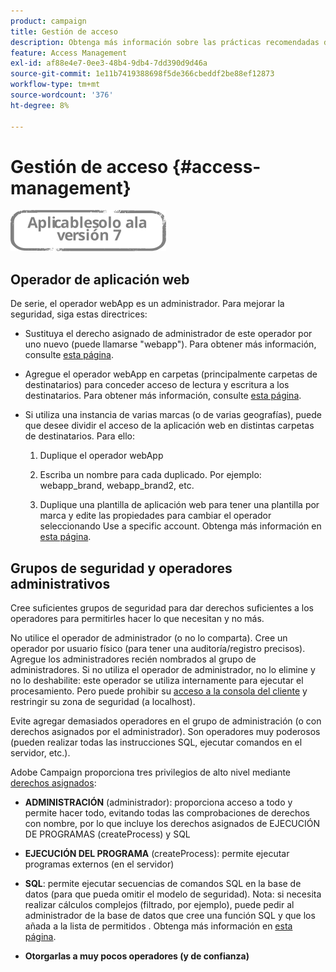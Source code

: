 ```yaml
---
product: campaign
title: Gestión de acceso
description: Obtenga más información sobre las prácticas recomendadas de administración de acceso
feature: Access Management
exl-id: af88e4e7-0ee3-48b4-9db4-7dd390d9d46a
source-git-commit: 1e11b7419388698f5de366cbeddf2be88ef12873
workflow-type: tm+mt
source-wordcount: '376'
ht-degree: 8%

---
```


# Gestión de acceso {#access-management}

![](../../assets/v7-only.svg)

## Operador de aplicación web

De serie, el operador webApp es un administrador. Para mejorar la seguridad, siga estas directrices:

* Sustituya el derecho asignado de administrador de este operador por uno nuevo (puede llamarse &quot;webapp&quot;). Para obtener más información, consulte [esta página](../../platform/using/access-management.md).

* Agregue el operador webApp en carpetas (principalmente carpetas de destinatarios) para conceder acceso de lectura y escritura a los destinatarios. Para obtener más información, consulte [esta página](../../platform/using/access-management.md).

* Si utiliza una instancia de varias marcas (o de varias geografías), puede que desee dividir el acceso de la aplicación web en distintas carpetas de destinatarios. Para ello:

   1. Duplique el operador webApp

   1. Escriba un nombre para cada duplicado. Por ejemplo: webapp_brand, webapp_brand2, etc.

   1. Duplique una plantilla de aplicación web para tener una plantilla por marca y edite las propiedades para cambiar el operador seleccionando Use a specific account.  Obtenga más información en [esta página](../../web/using/defining-web-forms-properties.md).

## Grupos de seguridad y operadores administrativos

Cree suficientes grupos de seguridad para dar derechos suficientes a los operadores para permitirles hacer lo que necesitan y no más.

No utilice el operador de administrador (o no lo comparta). Cree un operador por usuario físico (para tener una auditoría/registro precisos). Agregue los administradores recién nombrados al grupo de administradores. Si no utiliza el operador de administrador, no lo elimine y no lo deshabilite: este operador se utiliza internamente para ejecutar el procesamiento. Pero puede prohibir su [acceso a la consola del cliente](../../platform/using/access-management.md) y restringir su zona de seguridad (a localhost).

Evite agregar demasiados operadores en el grupo de administración (o con derechos asignados por el administrador). Son operadores muy poderosos (pueden realizar todas las instrucciones SQL, ejecutar comandos en el servidor, etc.).

Adobe Campaign proporciona tres privilegios de alto nivel mediante [derechos asignados](../../platform/using/access-management.md#named-rights):

* **ADMINISTRACIÓN** (administrador): proporciona acceso a todo y permite hacer todo, evitando todas las comprobaciones de derechos con nombre, por lo que incluye los derechos asignados de EJECUCIÓN DE PROGRAMAS (createProcess) y SQL

* **EJECUCIÓN DEL PROGRAMA** (createProcess): permite ejecutar programas externos (en el servidor)

* **SQL**: permite ejecutar secuencias de comandos SQL en la base de datos (para que pueda omitir el modelo de seguridad). Nota: si necesita realizar cálculos complejos (filtrado, por ejemplo), puede pedir al administrador de la base de datos que cree una función SQL y que los añada a la lista de permitidos . Obtenga más información en [esta página](../../installation/using/scripting-coding-guidelines.md).

* **Otorgarlas a muy pocos operadores (y de confianza)**

